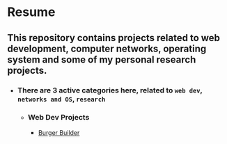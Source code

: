 # Resume
## This repository contains projects related to web development, computer networks, operating system and some of my personal research projects.
* ### There are 3 active categories here, related to `web dev`, `networks and OS`, `research`
  * ### Web Dev Projects
  
     - [Burger Builder](https://github.com/AnkitMish/Resume/tree/master/react-redux-burger-builder-project)
